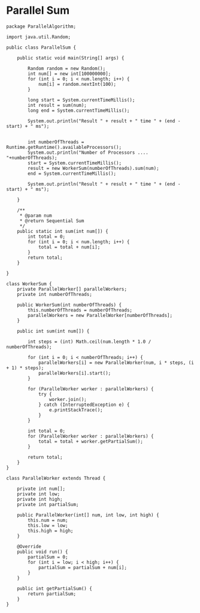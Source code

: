 # Parallel Sum 

    package ParallelAlgorithm;
    
    import java.util.Random;
    
    public class ParallelSum {
    
        public static void main(String[] args) {
    
            Random random = new Random();
            int num[] = new int[100000000];
            for (int i = 0; i < num.length; i++) {
                num[i] = random.nextInt(100);
            }
    
            long start = System.currentTimeMillis();
            int result = sum(num);
            long end = System.currentTimeMillis();
    
            System.out.println("Result " + result + " time " + (end - start) + " ms");
    
    
            int numberOfThreads = Runtime.getRuntime().availableProcessors();
            System.out.println("Number of Processors .... "+numberOfThreads);
            start = System.currentTimeMillis();
            result = new WorkerSum(numberOfThreads).sum(num);
            end = System.currentTimeMillis();
    
            System.out.println("Result " + result + " time " + (end - start) + " ms");
    
        }
    
        /**
         * @param num
         * @return Sequential Sum
         */
        public static int sum(int num[]) {
            int total = 0;
            for (int i = 0; i < num.length; i++) {
                total = total + num[i];
            }
            return total;
        }
    
    }
    
    class WorkerSum {
        private ParallelWorker[] parallelWorkers;
        private int numberOfThreads;
    
        public WorkerSum(int numberOfThreads) {
            this.numberOfThreads = numberOfThreads;
            parallelWorkers = new ParallelWorker[numberOfThreads];
        }
    
        public int sum(int num[]) {
    
            int steps = (int) Math.ceil(num.length * 1.0 / numberOfThreads);
    
            for (int i = 0; i < numberOfThreads; i++) {
                parallelWorkers[i] = new ParallelWorker(num, i * steps, (i + 1) * steps);
                parallelWorkers[i].start();
            }
    
            for (ParallelWorker worker : parallelWorkers) {
                try {
                    worker.join();
                } catch (InterruptedException e) {
                    e.printStackTrace();
                }
            }
    
            int total = 0;
            for (ParallelWorker worker : parallelWorkers) {
                total = total + worker.getPartialSum();
            }
    
            return total;
        }
    }
    
    class ParallelWorker extends Thread {
    
        private int num[];
        private int low;
        private int high;
        private int partialSum;
    
        public ParallelWorker(int[] num, int low, int high) {
            this.num = num;
            this.low = low;
            this.high = high;
        }
    
        @Override
        public void run() {
            partialSum = 0;
            for (int i = low; i < high; i++) {
                partialSum = partialSum + num[i];
            }
        }
    
        public int getPartialSum() {
            return partialSum;
        }
    }
